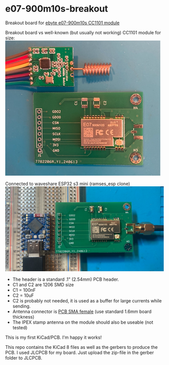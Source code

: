 # e07-900m10s-breakout

Breakout board for [ebyte e07-900m10s CC1101 module](https://www.ebyte.com/en/product-view-news.html?id=1567)

Breakout board vs well-known (but usually not working) CC1101 module for size:
![breakout board vs cc1101 module](breakout.png)

Connected to waveshare ESP32 s3 mini (ramses_esp clone)
![ramses_esp with esp32s3](breakout_esp32s3mini.png)

 - The header is a standard .1" (2.54mm) PCB header.
 - C1 and C2 are 1206 SMD size
 - C1 = 100nF
 - C2 = 10uF
 - C2 is probably not needed, it is used as a buffer for large currents while sending.
 - Antenna connector is [PCB SMA female](https://nl.aliexpress.com/item/1005005708712726.html) (use standard 1.6mm board thickness)
 - The IPEX stamp antenna on the module should also be useable (not tested)

This is my first KiCad/PCB. I'm happy it works!

This repo contains the KiCad 8 files as well as the gerbers to produce the PCB.
I used JLCPCB for my board. Just upload the zip-file in the gerber folder to JLCPCB.
